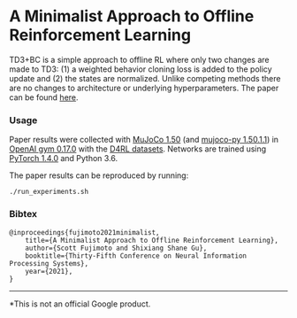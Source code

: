 # A Minimalist Approach to Offline Reinforcement Learning

TD3+BC is a simple approach to offline RL where only two changes are made to TD3: (1) a weighted behavior cloning loss is added to the policy update and (2) the states are normalized. Unlike competing methods there are no changes to architecture or underlying hyperparameters. The paper can be found [here](https://arxiv.org/abs/2106.06860).

### Usage
Paper results were collected with [MuJoCo 1.50](http://www.mujoco.org/) (and [mujoco-py 1.50.1.1](https://github.com/openai/mujoco-py)) in [OpenAI gym 0.17.0](https://github.com/openai/gym) with the [D4RL datasets](https://github.com/rail-berkeley/d4rl). Networks are trained using [PyTorch 1.4.0](https://github.com/pytorch/pytorch) and Python 3.6.

The paper results can be reproduced by running:
```
./run_experiments.sh
```


### Bibtex
```
@inproceedings{fujimoto2021minimalist,
	title={A Minimalist Approach to Offline Reinforcement Learning},
	author={Scott Fujimoto and Shixiang Shane Gu},
	booktitle={Thirty-Fifth Conference on Neural Information Processing Systems},
	year={2021},
}
```

---
*This is not an official Google product. 
